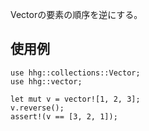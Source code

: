 Vectorの要素の順序を逆にする。

## 使用例

```
use hhg::collections::Vector;
use hhg::vector;

let mut v = vector![1, 2, 3];
v.reverse();
assert!(v == [3, 2, 1]);
```
